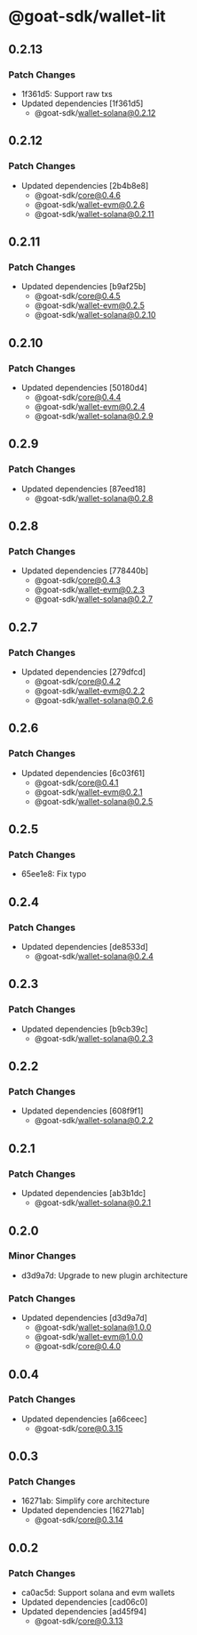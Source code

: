 # @goat-sdk/wallet-lit

## 0.2.13

### Patch Changes

- 1f361d5: Support raw txs
- Updated dependencies [1f361d5]
  - @goat-sdk/wallet-solana@0.2.12

## 0.2.12

### Patch Changes

- Updated dependencies [2b4b8e8]
  - @goat-sdk/core@0.4.6
  - @goat-sdk/wallet-evm@0.2.6
  - @goat-sdk/wallet-solana@0.2.11

## 0.2.11

### Patch Changes

- Updated dependencies [b9af25b]
  - @goat-sdk/core@0.4.5
  - @goat-sdk/wallet-evm@0.2.5
  - @goat-sdk/wallet-solana@0.2.10

## 0.2.10

### Patch Changes

- Updated dependencies [50180d4]
  - @goat-sdk/core@0.4.4
  - @goat-sdk/wallet-evm@0.2.4
  - @goat-sdk/wallet-solana@0.2.9

## 0.2.9

### Patch Changes

- Updated dependencies [87eed18]
  - @goat-sdk/wallet-solana@0.2.8

## 0.2.8

### Patch Changes

- Updated dependencies [778440b]
  - @goat-sdk/core@0.4.3
  - @goat-sdk/wallet-evm@0.2.3
  - @goat-sdk/wallet-solana@0.2.7

## 0.2.7

### Patch Changes

- Updated dependencies [279dfcd]
  - @goat-sdk/core@0.4.2
  - @goat-sdk/wallet-evm@0.2.2
  - @goat-sdk/wallet-solana@0.2.6

## 0.2.6

### Patch Changes

- Updated dependencies [6c03f61]
  - @goat-sdk/core@0.4.1
  - @goat-sdk/wallet-evm@0.2.1
  - @goat-sdk/wallet-solana@0.2.5

## 0.2.5

### Patch Changes

- 65ee1e8: Fix typo

## 0.2.4

### Patch Changes

- Updated dependencies [de8533d]
  - @goat-sdk/wallet-solana@0.2.4

## 0.2.3

### Patch Changes

- Updated dependencies [b9cb39c]
  - @goat-sdk/wallet-solana@0.2.3

## 0.2.2

### Patch Changes

- Updated dependencies [608f9f1]
  - @goat-sdk/wallet-solana@0.2.2

## 0.2.1

### Patch Changes

- Updated dependencies [ab3b1dc]
  - @goat-sdk/wallet-solana@0.2.1

## 0.2.0

### Minor Changes

- d3d9a7d: Upgrade to new plugin architecture

### Patch Changes

- Updated dependencies [d3d9a7d]
  - @goat-sdk/wallet-solana@1.0.0
  - @goat-sdk/wallet-evm@1.0.0
  - @goat-sdk/core@0.4.0

## 0.0.4

### Patch Changes

- Updated dependencies [a66ceec]
  - @goat-sdk/core@0.3.15

## 0.0.3

### Patch Changes

- 16271ab: Simplify core architecture
- Updated dependencies [16271ab]
  - @goat-sdk/core@0.3.14

## 0.0.2

### Patch Changes

- ca0ac5d: Support solana and evm wallets
- Updated dependencies [cad06c0]
- Updated dependencies [ad45f94]
  - @goat-sdk/core@0.3.13
